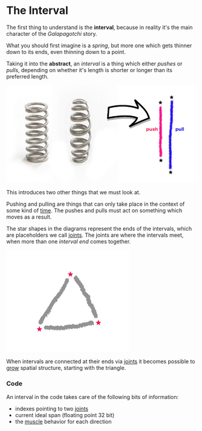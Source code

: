 # The Interval

The first thing to understand is the **interval**, because in reality it's the main character of the *Galapagotchi* story. 

What you should first imagine is a *spring*, but more one which gets thinner down to its ends, even thinning down to a point. 

Taking it into the **abstract**, an *interval* is a thing which either *pushes* or *pulls*, depending on whether it's length is shorter or longer than its preferred length.

![spring](media/spring-to-interval.jpg)

This introduces two other things that we must look at.

Pushing and pulling are things that can only take place in the context of some kind of [time](time.md). The pushes and pulls must act on something which moves as a result.

The star shapes in the diagrams represent the ends of the intervals, which are placeholders we call [joints](joint.md). The joints are where the intervals meet, when more than one *interval end* comes together. 

![triangle](media/triangle.jpg)

When intervals are connected at their ends via [joints](joint.md) it becomes possible to [grow](growth.md) spatial structure, starting with the triangle.
  
### Code

An interval in the code takes care of the following bits of information:

* indexes pointing to two [joints](joint.md)
* current ideal span (floating point 32 bit)
* the [muscle](muscle.md) behavior for each direction 
